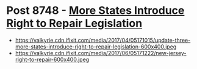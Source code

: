 # Post 8748 - [More States Introduce Right to Repair Legislation](https://www.ifixit.com/News/8748/right-to-repair)

- https://valkyrie.cdn.ifixit.com/media/2017/04/05171015/update-three-more-states-introduce-right-to-repair-legislation-600x400.jpeg
- https://valkyrie.cdn.ifixit.com/media/2017/06/05171222/new-jersey-right-to-repair-600x400.jpeg
